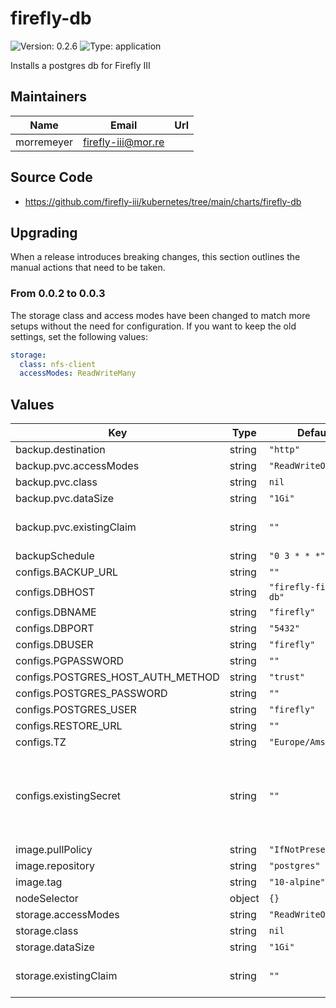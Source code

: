 # firefly-db

![Version: 0.2.6](https://img.shields.io/badge/Version-0.2.6-informational?style=flat-square) ![Type: application](https://img.shields.io/badge/Type-application-informational?style=flat-square)

Installs a postgres db for Firefly III

## Maintainers

| Name | Email | Url |
| ---- | ------ | --- |
| morremeyer | <firefly-iii@mor.re> |  |
## Source Code

* <https://github.com/firefly-iii/kubernetes/tree/main/charts/firefly-db>

## Upgrading

When a release introduces breaking changes, this section outlines the manual actions that need to be taken.

### From 0.0.2 to 0.0.3

The storage class and access modes have been changed to match more setups without the need for configuration. If you want to keep the old settings, set the following values:

```yaml
storage:
  class: nfs-client
  accessModes: ReadWriteMany
```

## Values

| Key | Type | Default | Description |
|-----|------|---------|-------------|
| backup.destination | string | `"http"` |  |
| backup.pvc.accessModes | string | `"ReadWriteOnce"` |  |
| backup.pvc.class | string | `nil` |  |
| backup.pvc.dataSize | string | `"1Gi"` |  |
| backup.pvc.existingClaim | string | `""` | Use an existing PersistentVolumeClaim, overrides values above |
| backupSchedule | string | `"0 3 * * *"` |  |
| configs.BACKUP_URL | string | `""` |  |
| configs.DBHOST | string | `"firefly-firefly-db"` |  |
| configs.DBNAME | string | `"firefly"` |  |
| configs.DBPORT | string | `"5432"` |  |
| configs.DBUSER | string | `"firefly"` |  |
| configs.PGPASSWORD | string | `""` |  |
| configs.POSTGRES_HOST_AUTH_METHOD | string | `"trust"` |  |
| configs.POSTGRES_PASSWORD | string | `""` |  |
| configs.POSTGRES_USER | string | `"firefly"` |  |
| configs.RESTORE_URL | string | `""` |  |
| configs.TZ | string | `"Europe/Amsterdan"` |  |
| configs.existingSecret | string | `""` | Set this to the name of a secret to load environment variables from. If defined, values in the secret will override values in configs |
| image.pullPolicy | string | `"IfNotPresent"` |  |
| image.repository | string | `"postgres"` |  |
| image.tag | string | `"10-alpine"` |  |
| nodeSelector | object | `{}` |  |
| storage.accessModes | string | `"ReadWriteOnce"` |  |
| storage.class | string | `nil` |  |
| storage.dataSize | string | `"1Gi"` |  |
| storage.existingClaim | string | `""` | Use an existing PersistentVolumeClaim, overrides values above |
